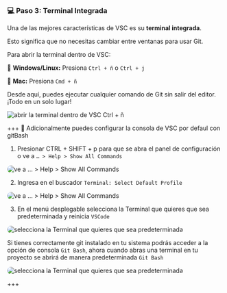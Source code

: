 ### 💻 Paso 3: Terminal Integrada

Una de las mejores características de VSC es su **terminal integrada**.

Esto significa que no necesitas cambiar entre ventanas para usar Git.

Para abrir la terminal dentro de VSC:

🔹 **Windows/Linux:** Presiona `Ctrl + ñ` o `Ctrl + j`

🔹 **Mac:** Presiona `Cmd + ñ`

Desde aquí, puedes ejecutar cualquier comando de Git sin salir del editor. ¡Todo en un solo lugar!

![abrir la terminal dentro de VSC `Ctrl + ñ`](https://i.imgur.com/rMl1jE4.png)

+++ 🚀 Adicionalmente puedes configurar la consola de VSC por defaul con gitBash

1. Presionar CTRL + SHIFT + p para que se abra el panel de configuración o ve a `… > Help > Show All Commands`

<img
      src="https://i.imgur.com/2XDmGsQ.png"
      alt="ve a … > Help > Show All Commands"
      style="border-radius: 1.1rem; margin: 0 auto"
    />

2.  Ingresa en el buscador `Terminal: Select Default Profile`

<img
      src="https://i.imgur.com/UA9Mmqk.png"
      alt="ve a … > Help > Show All Commands"
      style="border-radius: 1.1rem; margin: 0 auto"
    />

3.  En el menú desplegable selecciona la Terminal que quieres que sea predeterminada y reinicia `VSCode`

<img
      src="https://i.imgur.com/OoWly6n.png"
      alt="selecciona la Terminal que quieres que sea predeterminada "
      style="border-radius: 1.1rem; margin: 0 auto"
    />

Si tienes correctamente git instalado en tu sistema podrás acceder a la opción de consola `Git Bash`, ahora cuando abras una terminal en tu proyecto se abrirá de manera predeterminada `Git Bash`

<img
      src="https://i.imgur.com/yzHlyW8.png"
      alt="selecciona la Terminal que quieres que sea predeterminada "
      style="border-radius: 1.1rem; margin: 0 auto"
    />

+++
